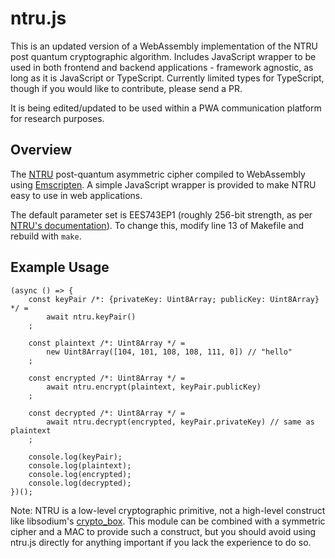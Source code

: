 # ntru.js

This is an updated version of a WebAssembly implementation of the NTRU post quantum cryptographic algorithm.
Includes JavaScript wrapper to be used in both frontend and backend applications - framework agnostic, as long as it is JavaScript or TypeScript.
Currently limited types for TypeScript, though if you would like to contribute, please send a PR.

It is being edited/updated to be used within a PWA communication platform for research purposes.

## Overview

The [NTRU](https://en.wikipedia.org/wiki/NTRUEncrypt) post-quantum asymmetric
cipher compiled to WebAssembly using [Emscripten](https://github.com/kripken/emscripten).
A simple JavaScript wrapper is provided to make NTRU easy to use in web applications.

The default parameter set is EES743EP1 (roughly 256-bit strength, as per
[NTRU's documentation](https://github.com/NTRUOpenSourceProject/NTRUEncrypt/blob/master/doc/UserNotes-NTRUEncrypt.pdf)).
To change this, modify line 13 of Makefile and rebuild with `make`.

## Example Usage

    (async () => {
    	const keyPair /*: {privateKey: Uint8Array; publicKey: Uint8Array} */ =
    		await ntru.keyPair()
    	;

    	const plaintext /*: Uint8Array */ =
    		new Uint8Array([104, 101, 108, 108, 111, 0]) // "hello"
    	;

    	const encrypted /*: Uint8Array */ =
    		await ntru.encrypt(plaintext, keyPair.publicKey)
    	;

    	const decrypted /*: Uint8Array */ =
    		await ntru.decrypt(encrypted, keyPair.privateKey) // same as plaintext
    	;

    	console.log(keyPair);
    	console.log(plaintext);
    	console.log(encrypted);
    	console.log(decrypted);
    })();

Note: NTRU is a low-level cryptographic primitive, not a high-level construct like libsodium's
[crypto_box](https://download.libsodium.org/doc/public-key_cryptography/authenticated_encryption.html).
This module can be combined with a symmetric cipher and a MAC to provide such a construct, but you
should avoid using ntru.js directly for anything important if you lack the experience to do so.
